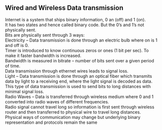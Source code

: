 ## Wired and Wireless Data transmission

Internet is a system that ships binary information, 0 an (off) and 1 (on).\
It has two states and hence called binary code. But the 0’s and 1’s not physically sent.\
Bits are physically sent through 3 ways:\
Electricity – Data transmission is done through an electric bulb where on is 1 and off is 0.\
Timer is introduced to know continuous zeros or ones (1 bit per sec). To make it faster bandwidth is increased.\
Bandwidth is measured in bitrate – number of bits sent over a given period of time.\
Data transmission through ethernet wires leads to signal loss.\
Light – Data transmission is done through an optical fiber which transmits data by light to a receiving end, where the light signal is decoded as data.\
This type of data transmission is used to send bits to long distances with minimal signal loss.\
Radio Waves – Data is transferred through wireless medium where 0 and 1 converted into radio waves of different frequencies.\
Radio signal cannot travel long so information is first sent through wireless router and then transferred to physical wire to travel long distances.\
Physical ways of communication may change but underlying binary representation and protocols remain the same
